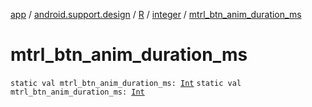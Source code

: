 [app](../../../index.md) / [android.support.design](../../index.md) / [R](../index.md) / [integer](index.md) / [mtrl_btn_anim_duration_ms](./mtrl_btn_anim_duration_ms.md)

# mtrl_btn_anim_duration_ms

`static val mtrl_btn_anim_duration_ms: `[`Int`](https://kotlinlang.org/api/latest/jvm/stdlib/kotlin/-int/index.html)
`static val mtrl_btn_anim_duration_ms: `[`Int`](https://kotlinlang.org/api/latest/jvm/stdlib/kotlin/-int/index.html)
